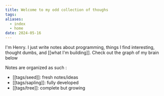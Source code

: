 ```yaml
---
title: Welcome to my odd collection of thoughs
tags: 
aliases:
  - index
  - home
date: 2024-05-16
---
```

I'm Henry. I just write notes about programming, things I find interesting, thought dumbs, and [[what I'm building]]. Check out the graph of my brain below 

Notes are organized as such : 
- [[tags/seed]]: fresh notes/ideas
- [[tags/sapling]]: fully developed 
- [[tags/tree]]: complete but growing

